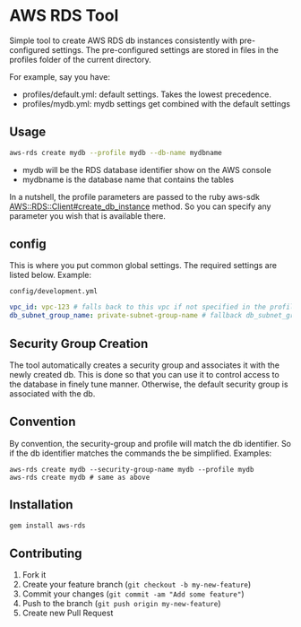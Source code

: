 # AWS RDS Tool

Simple tool to create AWS RDS db instances consistently with pre-configured settings.  The pre-configured settings are stored in files in the profiles folder of the current directory.

For example, say you have:

* profiles/default.yml: default settings.  Takes the lowest precedence.
* profiles/mydb.yml: mydb settings get combined with the default settings

## Usage

```sh
aws-rds create mydb --profile mydb --db-name mydbname
```

* mydb will be the RDS database identifier show on the AWS console
* mydbname is the database name that contains the tables

In a nutshell, the profile parameters are passed to the ruby aws-sdk [AWS::RDS::Client#create_db_instance](https://docs.aws.amazon.com/sdk-for-ruby/v3/api/Aws/RDS/Client.html#create_db_instance-instance_method) method.  So you can specify any parameter you wish that is available there.

## config

This is where you put common global settings. The required settings are listed below.  Example:

`config/development.yml`

```yaml
vpc_id: vpc-123 # falls back to this vpc if not specified in the profile
db_subnet_group_name: private-subnet-group-name # fallback db_subnet_group_name whe not set
```

## Security Group Creation

The tool automatically creates a security group and associates it with the newly created db. This is done so that you can use it to control access to the database in finely tune manner. Otherwise, the default security group is associated with the db.

## Convention

By convention, the security-group and profile will match the db identifier.  So if the db identifier matches the commands the be simplified.  Examples:

```
aws-rds create mydb --security-group-name mydb --profile mydb
aws-rds create mydb # same as above
```

## Installation

```sh
gem install aws-rds
```

## Contributing

1. Fork it
2. Create your feature branch (`git checkout -b my-new-feature`)
3. Commit your changes (`git commit -am "Add some feature"`)
4. Push to the branch (`git push origin my-new-feature`)
5. Create new Pull Request
